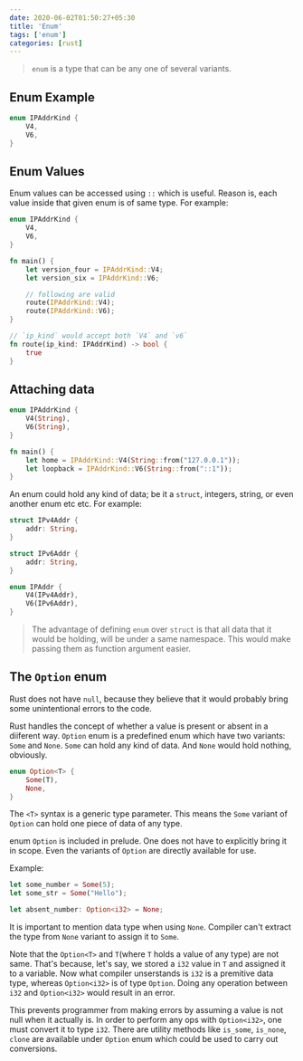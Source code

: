 ```yaml
---
date: 2020-06-02T01:50:27+05:30
title: 'Enum'
tags: ['enum']
categories: [rust]
---
```


> `enum` is a type that can be any one of several variants.

## Enum Example

```rust
enum IPAddrKind {
    V4,
    V6,
}
```

## Enum Values

Enum values can be accessed using `::` which is useful. Reason is, each value inside that given enum is of same type. For example:

```rs
enum IPAddrKind {
    V4,
    V6,
}

fn main() {
    let version_four = IPAddrKind::V4;
    let version_six = IPAddrKind::V6;

    // following are valid
    route(IPAddrKind::V4);
    route(IPAddrKind::V6);
}

// `ip_kind` would accept both `V4` and `v6`
fn route(ip_kind: IPAddrKind) -> bool {
    true
}
```

## Attaching data

```rs
enum IPAddrKind {
    V4(String),
    V6(String),
}

fn main() {
    let home = IPAddrKind::V4(String::from("127.0.0.1"));
    let loopback = IPAddrKind::V6(String::from("::1"));
}
```

An enum could hold any kind of data; be it a `struct`, integers, string, or even another enum etc etc. For example:

```rs
struct IPv4Addr {
    addr: String,
}

struct IPv6Addr {
    addr: String,
}

enum IPAddr {
    V4(IPv4Addr),
    V6(IPv6Addr),
}
```

> The advantage of defining `enum` over `struct` is that all data that it would be holding, will be under a same namespace. This would make passing them as function argument easier.

## The `Option` enum

Rust does not have `null`, because they believe that it would probably bring some unintentional errors to the code. 

Rust handles the concept of whether a value is present or absent in a diiferent way. `Option` enum is a predefined enum which have two variants: `Some` and `None`. `Some` can hold any kind of data. And `None` would hold nothing, obviously. 

```rs
enum Option<T> {
    Some(T),
    None,
}
```

The `<T>` syntax is a generic type parameter. This means the `Some` variant of `Option` can hold one piece of data of any type.

enum `Option` is included in prelude. One does not have to explicitly bring it in scope. Even the variants of `Option` are directly available for use.

Example:

```rs
let some_number = Some(5);
let some_str = Some("Hello");

let absent_number: Option<i32> = None;
```

It is important to mention data type when using `None`. Compiler can't extract the type from `None` variant to assign it to `Some`.

Note that the `Option<T>` and `T`(where `T` holds a value of any type) are not same. That's because, let's say, we stored a `i32` value in `T` and assigned it to a variable. Now what compiler unserstands is `i32` is a premitive data type, whereas `Option<i32>` is of type `Option`. Doing any operation between `i32` and `Option<i32>` would result in an error.

This prevents programmer from making errors by assuming a value is not null when it actually is. In order to perform any ops with `Option<i32>`, one must convert it to type `i32`. There are utility methods like `is_some`, `is_none`, `clone` are available under `Option` enum which could be used to carry out conversions.












